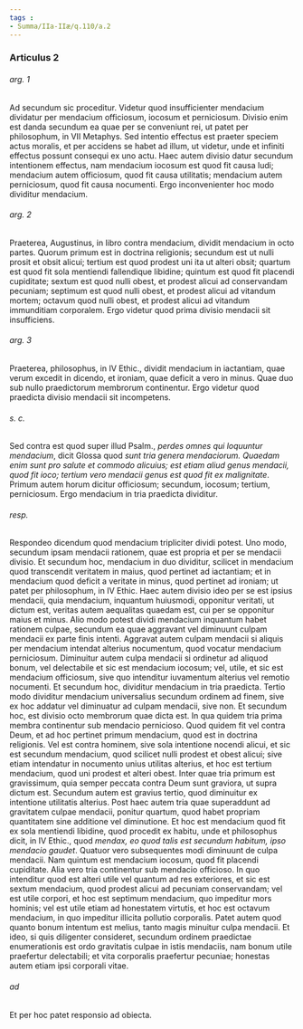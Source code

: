 ```yaml
---
tags : 
- Summa/IIa-IIæ/q.110/a.2
---
```


### Articulus 2

###### arg. 1
Ad secundum sic proceditur. Videtur quod insufficienter mendacium dividatur per mendacium officiosum, iocosum et perniciosum. Divisio enim est danda secundum ea quae per se conveniunt rei, ut patet per philosophum, in VII Metaphys. Sed intentio effectus est praeter speciem actus moralis, et per accidens se habet ad illum, ut videtur, unde et infiniti effectus possunt consequi ex uno actu. Haec autem divisio datur secundum intentionem effectus, nam mendacium iocosum est quod fit causa ludi; mendacium autem officiosum, quod fit causa utilitatis; mendacium autem perniciosum, quod fit causa nocumenti. Ergo inconvenienter hoc modo dividitur mendacium.

###### arg. 2
Praeterea, Augustinus, in libro contra mendacium, dividit mendacium in octo partes. Quorum primum est in doctrina religionis; secundum est ut nulli prosit et obsit alicui; tertium est quod prodest uni ita ut alteri obsit; quartum est quod fit sola mentiendi fallendique libidine; quintum est quod fit placendi cupiditate; sextum est quod nulli obest, et prodest alicui ad conservandam pecuniam; septimum est quod nulli obest, et prodest alicui ad vitandum mortem; octavum quod nulli obest, et prodest alicui ad vitandum immunditiam corporalem. Ergo videtur quod prima divisio mendacii sit insufficiens.

###### arg. 3
Praeterea, philosophus, in IV Ethic., dividit mendacium in iactantiam, quae verum excedit in dicendo, et ironiam, quae deficit a vero in minus. Quae duo sub nullo praedictorum membrorum continentur. Ergo videtur quod praedicta divisio mendacii sit incompetens.

###### s. c.
Sed contra est quod super illud Psalm., *perdes omnes qui loquuntur mendacium*, dicit Glossa quod *sunt tria genera mendaciorum. Quaedam enim sunt pro salute et commodo alicuius; est etiam aliud genus mendacii, quod fit ioco; tertium vero mendacii genus est quod fit ex malignitate*. Primum autem horum dicitur officiosum; secundum, iocosum; tertium, perniciosum. Ergo mendacium in tria praedicta dividitur.

###### resp.
Respondeo dicendum quod mendacium tripliciter dividi potest. Uno modo, secundum ipsam mendacii rationem, quae est propria et per se mendacii divisio. Et secundum hoc, mendacium in duo dividitur, scilicet in mendacium quod transcendit veritatem in maius, quod pertinet ad iactantiam; et in mendacium quod deficit a veritate in minus, quod pertinet ad ironiam; ut patet per philosophum, in IV Ethic. Haec autem divisio ideo per se est ipsius mendacii, quia mendacium, inquantum huiusmodi, opponitur veritati, ut dictum est, veritas autem aequalitas quaedam est, cui per se opponitur maius et minus. Alio modo potest dividi mendacium inquantum habet rationem culpae, secundum ea quae aggravant vel diminuunt culpam mendacii ex parte finis intenti. Aggravat autem culpam mendacii si aliquis per mendacium intendat alterius nocumentum, quod vocatur mendacium perniciosum. Diminuitur autem culpa mendacii si ordinetur ad aliquod bonum, vel delectabile et sic est mendacium iocosum; vel, utile, et sic est mendacium officiosum, sive quo intenditur iuvamentum alterius vel remotio nocumenti. Et secundum hoc, dividitur mendacium in tria praedicta. Tertio modo dividitur mendacium universalius secundum ordinem ad finem, sive ex hoc addatur vel diminuatur ad culpam mendacii, sive non. Et secundum hoc, est divisio octo membrorum quae dicta est. In qua quidem tria prima membra continentur sub mendacio pernicioso. Quod quidem fit vel contra Deum, et ad hoc pertinet primum mendacium, quod est in doctrina religionis. Vel est contra hominem, sive sola intentione nocendi alicui, et sic est secundum mendacium, quod scilicet nulli prodest et obest alicui; sive etiam intendatur in nocumento unius utilitas alterius, et hoc est tertium mendacium, quod uni prodest et alteri obest. Inter quae tria primum est gravissimum, quia semper peccata contra Deum sunt graviora, ut supra dictum est. Secundum autem est gravius tertio, quod diminuitur ex intentione utilitatis alterius. Post haec autem tria quae superaddunt ad gravitatem culpae mendacii, ponitur quartum, quod habet propriam quantitatem sine additione vel diminutione. Et hoc est mendacium quod fit ex sola mentiendi libidine, quod procedit ex habitu, unde et philosophus dicit, in IV Ethic., quod *mendax, eo quod talis est secundum habitum, ipso mendacio gaudet*. Quatuor vero subsequentes modi diminuunt de culpa mendacii. Nam quintum est mendacium iocosum, quod fit placendi cupiditate. Alia vero tria continentur sub mendacio officioso. In quo intenditur quod est alteri utile vel quantum ad res exteriores, et sic est sextum mendacium, quod prodest alicui ad pecuniam conservandam; vel est utile corpori, et hoc est septimum mendacium, quo impeditur mors hominis; vel est utile etiam ad honestatem virtutis, et hoc est octavum mendacium, in quo impeditur illicita pollutio corporalis. Patet autem quod quanto bonum intentum est melius, tanto magis minuitur culpa mendacii. Et ideo, si quis diligenter consideret, secundum ordinem praedictae enumerationis est ordo gravitatis culpae in istis mendaciis, nam bonum utile praefertur delectabili; et vita corporalis praefertur pecuniae; honestas autem etiam ipsi corporali vitae.

###### ad 
Et per hoc patet responsio ad obiecta.

